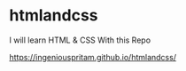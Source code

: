 # htmlandcss
I will  learn HTML &amp; CSS With this Repo

https://ingeniouspritam.github.io/htmlandcss/
